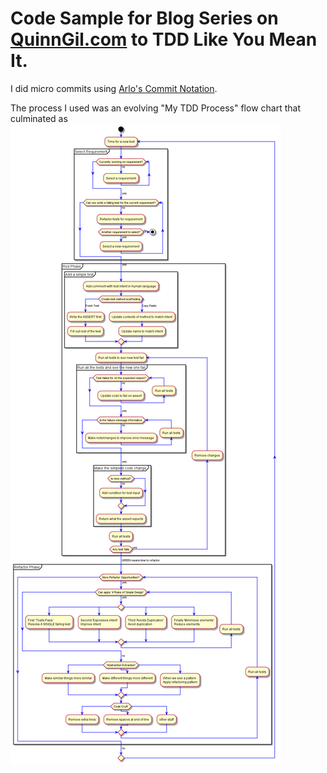# Code Sample for Blog Series on [QuinnGil.com](https://QuinnGil.com) to TDD Like You Mean It.

I did micro commits using [Arlo's Commit Notation](https://github.com/RefactoringCombos/ArlosCommitNotation).

The process I used was an evolving "My TDD Process" flow chart that culminated as ![My Tdd process](https://raw.githubusercontent.com/Fyzxs/Blog_Tdd_like_you_mean_it_imgs/main/imgs/tdd_like_you_mean_it/tdd_flow_030.png)
